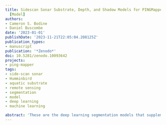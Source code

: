 ```yaml
---
title: Sidescan Sonar Substrate, Depth, and Shadow Models for PINGMapper v2.0.0 (v1.0.2)
  [Model]
authors:
- Cameron S. Bodine
- Daniel Buscombe
date: '2023-01-01'
publishDate: '2023-11-21T22:05:04.208125Z'
publication_types:
- manuscript
publication: '*Zenodo*'
doi: 10.5281/zenodo.10093642
projects:
- ping-mapper
tags:
- side-scan sonar
- Humminbird
- aquatic substrate
- remote sensing
- segmentation
- model
- deep learning
- machine learning

abstract: 'These are the deep learning segmentation models that supplement a forthcoming manuscript on automated substrate mapping.'
---
```


